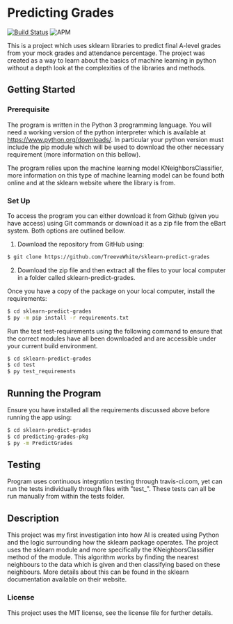 # Predicting Grades

[![Build Status](https://travis-ci.org/TreeveWhite/Predicting-Grades.svg?branch=master)](https://travis-ci.org/TreeveWhite/Predicting-Grades)
![APM](https://img.shields.io/apm/l/vim-mode.svg)

This is a project which uses sklearn libraries to predict final A-level grades from your mock grades and attendance percentage. The project was created as a way to learn about the basics of machine learning in python without a depth look at the complexities of the libraries and methods.
## Getting Started

### Prerequisite

The program is written in the Python 3 programming language.  You will need a working version of the python interpreter which is available at https://www.python.org/downloads/. In particular your python version must include the pip module which will be used to download the other necessary requirement (more information on this bellow).

The program relies upon the machine learning model KNeighborsClassifier, more information on this type of machine learning model can be found both online and at the sklearn website where the library is from.
### Set Up

To access the program you can either download it from Github (given you have access) using Git commands or download it as a zip file from the eBart system. Both options are outlined bellow.

1) Download the repository from GitHub using:

```bash
$ git clone https://github.com/TreeveWhite/sklearn-predict-grades
```

2) Download the zip file and then extract all the files to your local computer in a folder called sklearn-predict-grades.

Once you have a copy of the package on your local computer, install the requirements:

```bash
$ cd sklearn-predict-grades
$ py -m pip install -r requirements.txt
```

Run the test test-requirements using the following command to ensure that the correct modules have all been downloaded and are accessible under your current build environment.

```bash
$ cd sklearn-predict-grades
$ cd test
$ py test_requirements
```

## Running the Program

Ensure you have installed all the requirements discussed above before running the app using:

```bash
$ cd sklearn-predict-grades
$ cd predicting-grades-pkg
$ py -m PredictGrades
```

## Testing
Program uses continuous integration testing through travis-ci.com, yet can run the tests individually through files with "test_". These tests can all be run manually from within the tests folder.

## Description

This project was my first investigation into how AI is created using Python and the logic surrounding how the sklearn package operates. The project uses the sklearn module and more specifically the KNeighborsClassifier method of the module. This algorithm  works by finding the nearest neighbours to the data which is given and then classifying based on these neighbours. More details about this can be found in the sklearn documentation available on their website.

### License
This project uses the MIT license, see the license file for further details.
